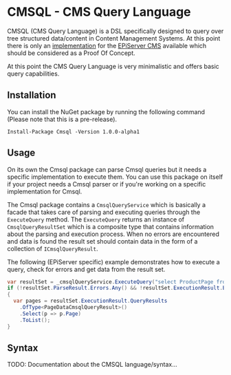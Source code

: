 # CMSQL - CMS Query Language
CMSQL (CMS Query Language) is a DSL specifically designed to query over tree structured data/content in Content Management Systems.
At this point there is only an [implementation](https://github.com/rbaarda/Cmsql.EpiServer) for the [EPiServer CMS](https://www.episerver.com/) available which should be considered as a Proof Of Concept.

At this point the CMS Query Language is very minimalistic and offers basic query capabilities.

## Installation
You can install the NuGet package by running the following command (Please note that this is a pre-release).

```Install-Package Cmsql -Version 1.0.0-alpha1```

## Usage
On its own the Cmsql package can parse Cmsql queries but it needs a specific implementation to execute them.
You can use this package on itself if your project needs a Cmsql parser or if you're working on a specific implementation for Cmsql.

The Cmsql package contains a `CmsqlQueryService` which is basically a facade that takes care of parsing and executing queries through the `ExecuteQuery` method.
The `ExecuteQuery` returns an instance of `CmsqlQueryResultSet` which is a composite type that contains information about the parsing and execution process.
When no errors are encountered and data is found the result set should contain data in the form of a collection of `ICmsqlQueryResult`.

The following (EPiServer specific) example demonstrates how to execute a query, check for errors and get data from the result set.

```csharp
var resultSet = _cmsqlQueryService.ExecuteQuery("select ProductPage from start where PageName = 'Alloy Plan'");
if (!resultSet.ParseResult.Errors.Any() && !resultSet.ExecutionResult.Errors.Any())
{
  var pages = resultSet.ExecutionResult.QueryResults
    .OfType<PageDataCmsqlQueryResult>()
    .Select(p => p.Page)
    .ToList();
}
```

## Syntax
TODO: Documentation about the CMSQL language/syntax...